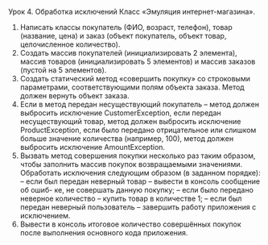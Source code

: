 Урок 4. Обработка исключений
Класс «Эмуляция интернет-магазина».
1. Написать классы покупатель (ФИО, возраст, телефон), товар (название, цена) 
      и заказ (объект покупатель, объект товар, целочисленное количество).
2. Создать массив покупателей (инициализировать 2 элемента), массив товаров 
      (инициализировать 5 элементов) и массив заказов (пустой на 5 элементов).
3. Создать статический метод «совершить покупку» со строковыми параметрами, 
      соответствующими полям объекта заказа. Метод должен вернуть объект заказа.
4. Если в метод передан несуществующий покупатель – метод должен выбросить 
      исключение CustomerException, если передан несуществующий товар, метод 
      должен выбросить исключение ProductException, если было передано отрицательное 
      или слишком больше значение количества (например, 100), метод должен выбросить
      исключение AmountException.
5. Вызвать метод совершения покупки несколько раз таким образом, чтобы заполнить 
      массив покупок возвращаемыми значениями. Обработать исключения следующим
      образом (в заданном порядке):
   – если был передан неверный товар – вывести в консоль сообщение об ошиб-
      ке, не совершать данную покупку;
   – если было передано неверное количество – купить товар в количестве 1;
   – если был передан неверный пользователь – завершить работу приложения с исключением.
6. Вывести в консоль итоговое количество совершённых покупок после выполнения 
      основного кода приложения.